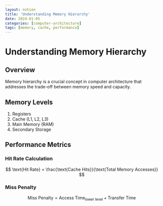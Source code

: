 ```yaml
---
layout: notion
title: 'Understanding Memory Hierarchy'
date: 2024-01-05
categories: [computer-architecture]
tags: [memory, cache, performance]
---
```


# Understanding Memory Hierarchy

## Overview
Memory hierarchy is a crucial concept in computer architecture that addresses the trade-off between memory speed and capacity.

## Memory Levels
1. Registers
2. Cache (L1, L2, L3)
3. Main Memory (RAM)
4. Secondary Storage

## Performance Metrics
### Hit Rate Calculation
$$ \text{Hit Rate} = \frac{\text{Cache Hits}}{\text{Total Memory Accesses}} $$

### Miss Penalty
$$ \text{Miss Penalty} = \text{Access Time}_{\text{lower level}} + \text{Transfer Time} $$